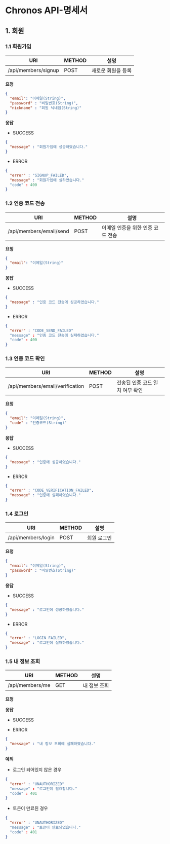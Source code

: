 # Chronos API-명세서


## 1. 회원

### 1.1 회원가입
| URI | METHOD | 설명 |
|---------------|------|-------|
| /api/members/signup | POST | 새로운 회원을 등록 |

**요청**
```json
{
  "email": "이메일(String)",
  "password" : "비밀번호(String)",
  "nickname" : "회원 닉네임(String)"
}
```

**응답**

- SUCCESS
```json
{
  "message" : "회원가입에 성공하였습니다."  
}
```

- ERROR
```json
{
  "error" : "SIGNUP_FAILED",
  "message" : "회원가입에 실하였습니다."
  "code" : 400
}
```

### 1.2 인증 코드 전송
| URI | METHOD | 설명 |
|---------------|------|-------|
| /api/members/email/send | POST | 이메일 인증을 위한 인증 코드 전송 |

**요청**
```json
{
  "email": "이메일(String)"
}
```
**응답**

- SUCCESS
```json
{
  "message" : "인증 코드 전송에 성공하였습니다."
}
```

- ERROR
```json
{
  "error" : "CODE_SEND_FAILED"
  "message" : "인증 코드 전송에 실패하였습니다."
  "code" : 400
}
```

### 1.3 인증 코드 확인 
| URI | METHOD | 설명 |
|---------------|------|-------|
| /api/members/email/verification | POST | 전송된 인증 코드 일치 여부 확인 |

**요청**
```json
{
  "email": "이메일(String)",
  "code" : "인증코드(String)"
}
```
**응답**

- SUCCESS
```json
{
  "message" : "인증에 성공하였습니다."  
}
```

- ERROR
```json
{
  "error" : "CODE_VERIFICATION_FAILED",
  "message" : "인증에 실패하였습니다."
}
```

### 1.4 로그인 
| URI | METHOD | 설명 |
|---------------|------|-------|
| /api/members/login | POST | 회원 로그인 |

**요청**
```json
{
  "email": "이메일(String)",
  "password" : "비밀번호(String)"
}
```
**응답**

- SUCCESS
```json
{
  "message" : "로그인에 성공하였습니다."
}
```

- ERROR
```json
{
  "error" : "LOGIN_FAILED",
  "message" : "로그인에 실패하였습니다."
}
```

### 1.5 내 정보 조회 
| URI | METHOD | 설명 |
|---------------|------|-------|
| /api/members/me | GET | 내 정보 조회 |

**요청**

**응답**

- SUCCESS

- ERROR
```json
{
  "message" : "내 정보 조회에 실패하였습니다."
}
```

**예외**

- 로그인 되어있지 않은 경우
```json
{
  "error" : "UNAUTHORIZED"
  "message" : "로그인이 필요합니다."
  "code" : 401
}
```
- 토큰이 만료된 경우
```json
{
  "error" : "UNAUTHORIZED"
  "message" : "토큰이 만료되었습니다."
  "code" : 401
}
```



